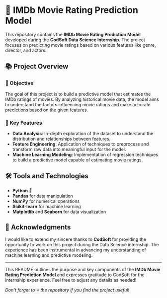 # 🎥 IMDb Movie Rating Prediction Model

This repository contains the **IMDb Movie Rating Prediction Model** developed during the **CodSoft Data Science Internship**. The project focuses on predicting movie ratings based on various features like genre, director, and actors.

## 📚 Project Overview

### 🎯 Objective
The goal of this project is to build a predictive model that estimates the IMDb ratings of movies. By analyzing historical movie data, the model aims to understand the factors influencing movie ratings and make accurate predictions based on the given features.

### 🔑 Key Features
- **Data Analysis**: In-depth exploration of the dataset to understand the distribution and relationships between features.
- **Feature Engineering**: Application of techniques to preprocess and transform raw data into meaningful input for the model.
- **Machine Learning Modeling**: Implementation of regression techniques to build a predictive model capable of estimating movie ratings.

## 🛠️ Tools and Technologies
- **Python** 🐍
- **Pandas** for data manipulation
- **NumPy** for numerical operations
- **Scikit-learn** for machine learning
- **Matplotlib** and **Seaborn** for data visualization

## 🙏 Acknowledgments
I would like to extend my sincere thanks to **CodSoft** for providing the opportunity to work on this project during the Data Science internship. The experience has been instrumental in advancing my understanding of machine learning and predictive modeling.

---

This README outlines the purpose and key components of the **IMDb Movie Rating Prediction Model** and expresses gratitude to CodSoft for the internship experience. Feel free to adjust any details as needed!

*Don't forget to ⭐ the repository if you find the project useful!*
